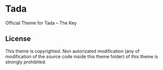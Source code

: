 # Tada

Official Theme for Tada – The Key

## License

This theme is copyrighted. Non autorizated modification (any of modification of the source code inside this theme folder) of this theme is strongly prohibited.
